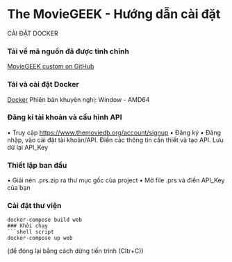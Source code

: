 # The MovieGEEK - Hướng dẫn cài đặt
CÀI ĐẶT DOCKER
### Tải về mã nguồn đã được tinh chỉnh
   [MovieGEEK custom on GitHub](https://github.com/toan704/recommendsys)
### Tải và cài đặt Docker
   [Docker](https://www.docker.com)
Phiên bản khuyên nghị: Window - AMD64
### Đăng kí tài khoản và cấu hình API
•	Truy cập https://www.themoviedb.org/account/signup
•	Đăng ký
•	Đăng nhập, vào cài đặt tài khoản/API. Điền các thông tin cần thiết và tạo API. Lưu dữ lại API_Key
### Thiết lập ban đầu
•	Giải nén .prs.zip ra thư mục gốc của project
•	Mở file .prs và điền API_Key của bạn
### Cài đặt thư viện
```shell script
docker-compose build web
### Khởi chạy
```shell script
docker-compose up web
```
(để đóng lại bằng cách dừng tiến trình (Cltr+C))


